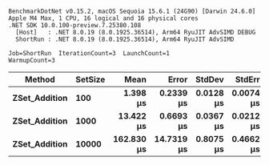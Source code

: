 ```

BenchmarkDotNet v0.15.2, macOS Sequoia 15.6.1 (24G90) [Darwin 24.6.0]
Apple M4 Max, 1 CPU, 16 logical and 16 physical cores
.NET SDK 10.0.100-preview.7.25380.108
  [Host]   : .NET 8.0.19 (8.0.1925.36514), Arm64 RyuJIT AdvSIMD DEBUG
  ShortRun : .NET 8.0.19 (8.0.1925.36514), Arm64 RyuJIT AdvSIMD

Job=ShortRun  IterationCount=3  LaunchCount=1  
WarmupCount=3  

```
| Method        | SetSize | Mean       | Error      | StdDev    | StdErr    | Min        | Max        | Q1         | Q3         | Median     | Op/s      | Gen0     | Gen1    | Allocated |
|-------------- |-------- |-----------:|-----------:|----------:|----------:|-----------:|-----------:|-----------:|-----------:|-----------:|----------:|---------:|--------:|----------:|
| **ZSet_Addition** | **100**     |   **1.398 μs** |  **0.2339 μs** | **0.0128 μs** | **0.0074 μs** |   **1.391 μs** |   **1.413 μs** |   **1.391 μs** |   **1.402 μs** |   **1.391 μs** | **715,227.0** |   **1.1368** |  **0.0076** |    **9.3 KB** |
| **ZSet_Addition** | **1000**    |  **13.422 μs** |  **0.6693 μs** | **0.0367 μs** | **0.0212 μs** |  **13.398 μs** |  **13.464 μs** |  **13.401 μs** |  **13.434 μs** |  **13.403 μs** |  **74,504.4** |  **11.0474** |  **0.8087** |  **90.25 KB** |
| **ZSet_Addition** | **10000**   | **162.830 μs** | **14.7319 μs** | **0.8075 μs** | **0.4662 μs** | **161.901 μs** | **163.366 μs** | **162.562 μs** | **163.294 μs** | **163.222 μs** |   **6,141.4** | **109.8633** | **37.8418** | **898.94 KB** |
